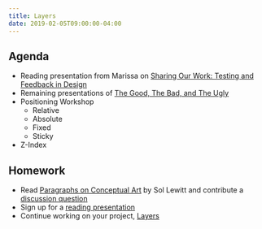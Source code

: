 ```yaml
---
title: Layers
date: 2019-02-05T09:00:00-04:00
---
```


## Agenda

- Reading presentation from Marissa on [Sharing Our Work: Testing and Feedback in Design](https://alistapart.com/article/sharing-our-work-testing-feedback-in-design)
- Remaining presentations of [The Good, The Bad, and The Ugly](/projects/everything-is-designed/)
- Positioning Workshop
  - Relative
  - Absolute
  - Fixed
  - Sticky
- Z-Index

## Homework

- Read [Paragraphs on Conceptual Art](https://ci.danleatherman.com/reading/paragraphs-on-conceptual-art-sol-lewitt.pdf) by Sol Lewitt and contribute a [discussion question](https://prmlg.ht/2RF5Qpd)
- Sign up for a [reading presentation](https://prmlg.ht/2MC1Wgh)
- Continue working on your project, [Layers](/projects/layers)
